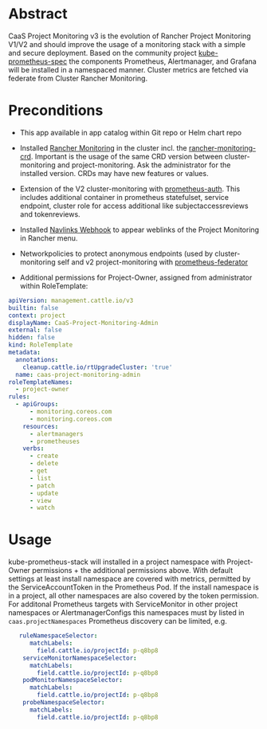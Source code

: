 # Abstract

CaaS Project Monitoring v3 is the evolution of Rancher Project Monitoring V1/V2 and should improve the usage of a monitoring stack with a simple and secure deployment. Based on the community project [kube-prometheus-spec](https://github.com/prometheus-community/helm-charts/tree/main/charts/kube-prometheus-stack) the components Prometheus, Alertmanager, and
Grafana will be installed in a namespaced manner. Cluster metrics are fetched via federate from Cluster Rancher Monitoring.

# Preconditions

* This app available in app catalog within Git repo or Helm chart repo

* Installed [Rancher Monitoring](https://github.com/rancher/charts/tree/release-v2.7/charts/rancher-monitoring) in the cluster incl. the [rancher-monitoring-crd](https://github.com/rancher/charts/tree/release-v2.7/charts/rancher-monitoring-crd). Important is the usage of the same CRD version between cluster-monitoring and project-monitoring.
Ask the administrator for the installed version. CRDs may have new features or values.

* Extension of the V2 cluster-monitoring with [prometheus-auth](https://github.com/caas-team/prometheus-auth/tree/fix/boundtoken). This includes additional container in prometheus statefulset, service endpoint, cluster role for access additional like subjectaccessreviews and tokenreviews.

* Installed [Navlinks Webhook](https://github.com/eumel8/navlinkswebhook) to appear weblinks of the Project Monitoring in Rancher menu.

* Networkpolicies to protect anonymous endpoints (used by cluster-monitoring self and v2 project-monitoring with [prometheus-federator](https://github.com/rancher/prometheus-federator)

* Additional permissions for Project-Owner, assigned from administrator within RoleTemplate:

```yaml
apiVersion: management.cattle.io/v3
builtin: false
context: project
displayName: CaaS-Project-Monitoring-Admin
external: false
hidden: false
kind: RoleTemplate
metadata:
  annotations:
    cleanup.cattle.io/rtUpgradeCluster: 'true'
  name: caas-project-monitoring-admin
roleTemplateNames:
  - project-owner
rules:
  - apiGroups:
      - monitoring.coreos.com
      - monitoring.coreos.com
    resources:
      - alertmanagers
      - prometheuses
    verbs:
      - create
      - delete
      - get
      - list
      - patch
      - update
      - view
      - watch
```

# Usage

kube-prometheus-stack will installed in a project namespace with Project-Owner permissions + the additional permissions above.
With default settings at least install namespace are covered with metrics, permitted by the ServiceAccountToken in the Prometheus Pod. If the install namespace is in a project, all other namespaces are also covered by the token permission.
For additonal Prometheus targets with ServiceMonitor in other project namespaces or AlertmanagerConfigs this namespaces must by listed in `caas.projectNamespaces` Prometheus discovery can be limited, e.g.

```yaml
   ruleNamespaceSelector:
      matchLabels:
        field.cattle.io/projectId: p-q8bp8
    serviceMonitorNamespaceSelector:
      matchLabels:
        field.cattle.io/projectId: p-q8bp8
    podMonitorNamespaceSelector:
      matchLabels:
        field.cattle.io/projectId: p-q8bp8
    probeNamespaceSelector:
      matchLabels:
        field.cattle.io/projectId: p-q8bp8
```

